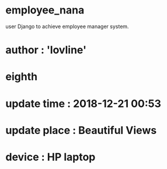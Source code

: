 # employee_nana
user Django to achieve employee manager system.

# author : 'lovline'

# eighth
# update time : 2018-12-21 00:53
# update place : Beautiful Views
# device : HP laptop
